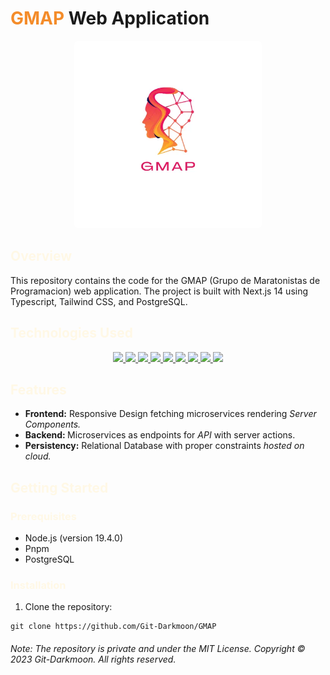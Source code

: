<h1><span style="color: #f48c2a;">GMAP</span> Web Application</h1>

<div style="text-align: center;">
<img src="./public/GMAP_logo.webp" width="300" alt="Project Logo" style="border-radius: .35rem;">

</div>

<h2 style="color: #fff8e6;">Overview</h2>

<p>This repository contains the code for the GMAP (Grupo de Maratonistas de Programacion) web application. The project is built with Next.js 14 using Typescript, Tailwind CSS, and PostgreSQL.</p>

<h2 style="color: #fff8e6;">Technologies Used</h2>

<p align="center">

   <a href="https://vercel.com/">
      <img src="https://img.shields.io/badge/vercel-%23000000.svg?style=for-the-badge&logo=vercel&logoColor=white">
   </a>
   <a href="https://nextjs.org/">
      <img src="https://img.shields.io/badge/Next-black?style=for-the-badge&logo=next.js&logoColor=white">
   </a>
   <a href="https://react.dev/">
      <img src="https://img.shields.io/badge/react-%2320232a.svg?style=for-the-badge&logo=react&logoColor=%2361DAFB">
   </a>
   <a href="https://www.typescriptlang.org/">
      <img src="https://img.shields.io/badge/typescript-%23007ACC.svg?style=for-the-badge&logo=typescript&logoColor=white">
   </a>
   <a href="https://tailwindcss.com/">
      <img src="https://img.shields.io/badge/tailwindcss-%2338B2AC.svg?style=for-the-badge&logo=tailwind-css&logoColor=white">
   </a>
   <a href="https://www.postgresql.org/">
      <img src="https://img.shields.io/badge/postgres-%23316192.svg?style=for-the-badge&logo=postgresql&logoColor=white">
   </a>
   <a href="https://github.com/">
      <img src="https://img.shields.io/badge/github-%23121011.svg?style=for-the-badge&logo=github&logoColor=white">
   </a>
   <a href="https://git-scm.com/">
      <img src="https://img.shields.io/badge/git-%23F05033.svg?style=for-the-badge&logo=git&logoColor=white">
   </a>
   <a href="https://pnpm.io/es/">
      <img src="https://img.shields.io/badge/pnpm-%234a4a4a.svg?style=for-the-badge&logo=pnpm&logoColor=f69220">
   </a>
</p>

<h2 style="color: #fff8e6;">Features</h2>

<ul>
  <li><b>Frontend:</b> Responsive Design fetching microservices rendering <i>Server Components.</i></li>
  <li><b>Backend: </b> Microservices as endpoints for <i>API</i> with server actions. </li>
  <li><b>Persistency:</b> Relational Database with proper constraints <i>hosted on cloud.</i></li>
</ul>

<h2 style="color: #fff8e6;">Getting Started</h2>

<h3 style="color: #fff8e6;">Prerequisites</h3>

<ul>
  <li>Node.js (version 19.4.0)</li>
  <li>Pnpm</li>
  <li>PostgreSQL</li>
</ul>

<h3 style="color: #fff8e6;">Installation</h3>

<ol>
  <li>Clone the repository:</li>
</ol>

<pre><code>git clone https://github.com/Git-Darkmoon/GMAP
</code></pre>

<h6>Note: The repository is private and under the MIT License. Copyright &copy; 2023 Git-Darkmoon. All rights reserved. </h6>
